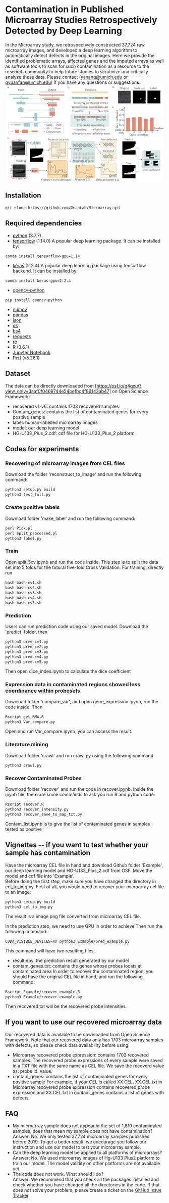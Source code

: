 # Contamination in Published Microarray Studies Retrospectively Detected by Deep Learning
In the Microarray study, we retrospectively constructed 37,724 raw microarray images, and developed a deep learning algorithm to automatically detect defects in the original images. Here we provide the identified problematic arrays, affected genes and the imputed arrays as well as software tools to scan for such contamination as a resource to the research community to help future studies to scrutinize and critically analyze these data. 
Please contact (yananq@umich.edu or gyuanfan@umich.edu) if you have any questions or suggestions.
![Figure1](Figure/Fig2.png?raw=true "Title")


## Installation
```
git clone https://github.com/GuanLab/Microarray.git
```

## Required dependencies
* [python](https://www.python.org) (3.7.7)
* [tensorflow](https://www.tensorflow.org/) (1.14.0) A popular deep learning package. It can be installed by:
```
conda install tensorflow-gpu=1.14
```
* [keras](https://keras.io/) (2.2.4) A popular deep learning package using tensorflow backend. It can be installed by:
```
conda install keras-gpu=2.2.4
```
* [opencv-python](https://pypi.org/project/opencv-python/)
```
pip install opencv-python 
```
* [numpy](http://www.numpy.org/)
* [pandas](https://pypi.org/project/pandas/)
* [json](https://docs.python.org/3/library/json.html)
* [os](https://docs.python.org/3/library/os.html)
* [bs4](https://pypi.org/project/bs4/)
* [requests](https://pypi.org/project/requests/2.7.0/)
* [re](https://docs.python.org/3/library/re.html)
* R (3.6.1)
* [Jupyter Notebook](https://jupyter.org/)
* [Perl](https://www.perl.org/) (v5.26.1)


## Dataset
The data can be directly downloaded from [https://osf.io/g4qxu/?view_only=3aaf0f0469744e54befbc4f86143ab47] on Open Science Framework:
* recovered v1-v6: contains 1703 recovered samples 
* Contam_genes: contains the list of contaminated genes for every positive sample
* label: human-labelled microarray images
* model: our deep learning model
* HG-U133_Plus_2.cdf: cdf file for HG-U133_Plus_2 platform

## Codes for experiments 

### Recovering of microarray images from CEL files
Download the folder 'reconstruct_to_image' and run the following command:
```
python3 setup.py build
python3 test_full.py
```

### Create positive labels 
Download folder 'make_label' and run the following command:
```
perl Pick.pl
perl Split_processed.pl
python3 label.py
```

### Train 
Open split_5cv.ipynb and run the code inside. This step is to split the data set into 5 folds for the futural five-fold Cross Validation.
For training, directly run 
```
bash bash-cv1.sh
bash bash-cv2.sh
bash bash-cv3.sh
bash bash-cv4.sh
bash bash-cv5.sh
```

### Prediction
Users can run prediction code using our saved model. Download the 'predict' folder, then
```
python3 pred-cv1.py
python3 pred-cv2.py
python3 pred-cv3.py
python3 pred-cv4.py
python3 pred-cv5.py
```
Then open dice_index.ipynb to calculate the dice coefficient

### Expression data in contaminated regions showed less coordinance within probesets
Download folder 'compare_var', and open gene_expression.ipynb, run the code inside. Then
```
Rscript get_RMA.R
python3 Var_compare.py
```
Open and run Var_compare.ipynb, you can access the result.

### Literature mining
Download folder 'crawl' and run crawl.py using the following command 
```
python3 crawl.py
```

### Recover Contaminated Probes
Download folder 'recover' and run the code in recover.ipynb. Inside the ipynb file, there are some commands to ask you run R and python code:
```
Rscript recover.R
python3 recover_intensity.py 
python3 recover_save_to_map_txt.py
```
Contam_list.ipynb is to give the list of contaminated genes in samples tested as positive



## Vignettes -- if you want to test whether your sample has contamination
Have the microarray CEL file in hand and download Github folder 'Example', our deep learning model and HG-U133_Plus_2.cdf from OSF. Move the model and cdf file into 'Example'.<br />
Before doing the first step, make sure you have changed the directory in cel_to_img.py. 
First of all, you would need to recover your microarray cel file to an image:
```
python3 setup.py build 
python3 cel_to_img.py
```
The result is a image png file converted from microarray CEL file. 

In the prediction step, we need to use GPU in order to achieve Then run the following command:
```
CUDA_VISIBLE_DEVICES=XX python3 Example/pred_example.py
```
This command will have two resulting files:
* result.npy: the prediction result generated by our model
* contam_genes.txt: contains the genes whose probes locats at contaminated area
In order to recover the contaminated region, you should have the original CEL file in hand, and run the following command:
```
Rscript Example/recover_example.R
python3 Example/recover_example.py
```
Then recovered.txt will be the recovered probe intensities.

## If you want to use our recovered microarray data
Our recovered data is available to be downloaded from Open Science Framework. Note that our recovered data only has 1703 microarray samples with defects, so please check data availability before using.
* Microarray recovered probe expression: contains 1703 recovered samples. The recovered probe expressions of every sample were saved in a TXT file with the same name as CEL file. We save the recoverd value as: probe id: value. 
* contam_genes: contains the list of contaminated genes for every positive sample
For example, if your CEL is called XX.CEL, XX.CEL.txt in Microarray recovered probe expression contains recovered probe expression and XX.CEL.txt in contam_genes contains a list of genes with defects.

## FAQ
* My microarray sample does not appear in the set of 1,810 contaminated samples, does that mean my sample does not have contamination?<br />
Answer: No. We only tested 37,724 microarray samples published before 2019. To get a better result, we encourage you follow our instruction and use our model to test your microarray sample.
* Can the deep learning model be applied to all platforms of microarrays? <br />
Answer: No. We used microarray images of Hg-U133 Plus2 platform to train our model. The model validity on other platforms are not available yet.
* The code does not work. What should I do?<br />
Answer: We recommend that you check all the packages installed and check whether you have changed all the directories in the code. If that does not solve your problem, please create a ticket on the [GitHub Issue Tracker](https://github.com/GuanLab/Microarray/issues).


